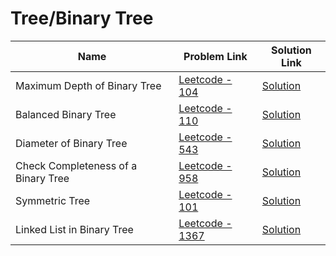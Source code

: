 # Tree/Binary Tree


| Name       | Problem Link                       | Solution Link                      |
|--------------------|------------------------------------|-----------------------------------|
| Maximum Depth of Binary Tree          | [Leetcode - 104](https://leetcode.com/problems/maximum-depth-of-binary-tree/description/)                | [Solution](https://github.com/moinhameed27/Ultimate-DSA/blob/main/Tree/Binary%20Tree/Maximum%20Depth%20of%20Binary%20Tree.cpp)              |
| Balanced Binary Tree          | [Leetcode - 110](https://leetcode.com/problems/balanced-binary-tree/description/)                | [Solution](https://github.com/moinhameed27/Ultimate-DSA/blob/main/Tree/Binary%20Tree/Balanced%20Binary%20Tree.cpp)              |
| Diameter of Binary Tree          | [Leetcode - 543](https://leetcode.com/problems/diameter-of-binary-tree/description/)                | [Solution](https://github.com/moinhameed27/Ultimate-DSA/blob/main/Tree/Binary%20Tree/Diameter%20of%20Binary%20Tree.cpp)              |
| Check Completeness of a Binary Tree          | [Leetcode - 958](https://leetcode.com/problems/check-completeness-of-a-binary-tree/)                | [Solution](https://github.com/moinhameed27/Ultimate-DSA/blob/main/Tree/Binary%20Tree/Check%20Completeness%20of%20a%20Binary%20Tree.cpp)              |
| Symmetric Tree          | [Leetcode - 101](https://leetcode.com/problems/symmetric-tree/description/)                | [Solution](https://github.com/moinhameed27/Ultimate-DSA/blob/main/Tree/Binary%20Tree/Symmetric%20Tree.cpp)              |
| Linked List in Binary Tree          | [Leetcode - 1367](https://leetcode.com/problems/linked-list-in-binary-tree/description/)                | [Solution](https://github.com/moinhameed27/Ultimate-DSA/blob/main/Tree/Binary%20Tree/Linked%20List%20in%20Binary%20Tree.cpp)              |

 
